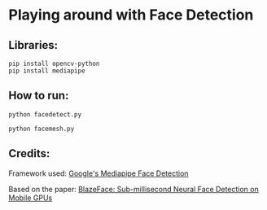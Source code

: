 # Playing around with Face Detection


## Libraries:

``` 
pip install opencv-python
pip install mediapipe
```

## How to run:

```
python facedetect.py
```

```
python facemesh.py
```



## Credits: 

Framework used: [Google's Mediapipe Face Detection](https://google.github.io/mediapipe/solutions/face_detection.html)

Based on the paper: [BlazeFace: Sub-millisecond Neural Face Detection on Mobile GPUs](https://arxiv.org/pdf/1907.05047.pdf)
